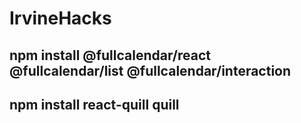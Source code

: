 # IrvineHacks

## npm install @fullcalendar/react @fullcalendar/list @fullcalendar/interaction
## npm install react-quill quill